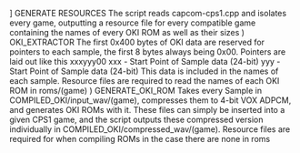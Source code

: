 ] GENERATE RESOURCES
The script reads capcom-cps1.cpp and isolates every game, outputting a resource file for every
compatible game containing the names of every OKI ROM as well as their sizes
) OKI_EXTRACTOR
The first 0x400 bytes of OKI data are reserved for pointers to each sample, the first 8 bytes always being
0x00. Pointers are laid out like this
  xxxyyy00
  xxx - Start Point of Sample data (24-bit)
  yyy - Start Point of Sample data (24-bit)
This data is included in the names of each sample. Resource files are required to read the names of each OKI ROM in roms/(game)
) GENERATE_OKI_ROM
Takes every Sample in COMPILED_OKI/input_wav/(game), compresses them to 4-bit VOX ADPCM, and generates OKI ROMs with it.
These files can simply be inserted into a given CPS1 game, and the script outputs these compressed version individually in
COMPILED_OKI/compressed_wav/(game). Resource files are required for when compiling ROMs in the case there are none in roms
